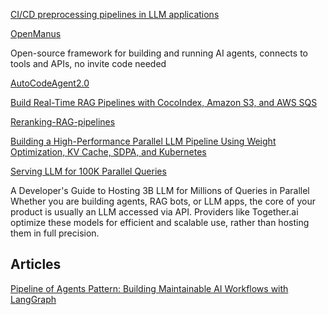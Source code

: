 [CI/CD preprocessing pipelines in LLM applications](https://circleci.com/blog/ci-cd-preprocessing-pipelines-in-llm-applications/)


[OpenManus](https://github.com/mannaandpoem/OpenManus)

Open-source framework for building and running AI agents, connects to tools and APIs, no invite code needed


[AutoCodeAgent2.0](https://github.com/samugit83/AutoCodeAgent2.0/tree/master)

[Build Real-Time RAG Pipelines with CocoIndex, Amazon S3, and AWS SQS](https://app.daily.dev/posts/build-real-time-rag-pipelines-with-cocoindex-amazon-s3-and-aws-sqs-znho0qjls)

[Reranking-RAG-pipelines](https://atalupadhyay.wordpress.com/2025/06/19/reranking-in-rag-pipelines-a-complete-guide-with-hands-on-implementation/)

[Building a High-Performance Parallel LLM Pipeline Using Weight Optimization, KV Cache, SDPA, and Kubernetes](https://levelup.gitconnected.com/building-a-high-performance-parallel-llm-pipeline-using-weight-optimization-kv-cache-sdpa-and-d02225f2b1d1)

[Serving LLM for 100K Parallel Queries](https://github.com/FareedKhan-dev/llm-scale-deploy-guide?source=post_page-----d02225f2b1d1---------------------------------------)

A Developer's Guide to Hosting 3B LLM for Millions of Queries in Parallel Whether you are building agents, RAG bots, or LLM apps, the core of your product is usually an LLM accessed via API. Providers like Together.ai optimize these models for efficient and scalable use, rather than hosting them in full precision.

## Articles

[Pipeline of Agents Pattern: Building Maintainable AI Workflows with LangGraph](https://vitaliihonchar.com/insights/how-to-build-pipeline-of-agents)
